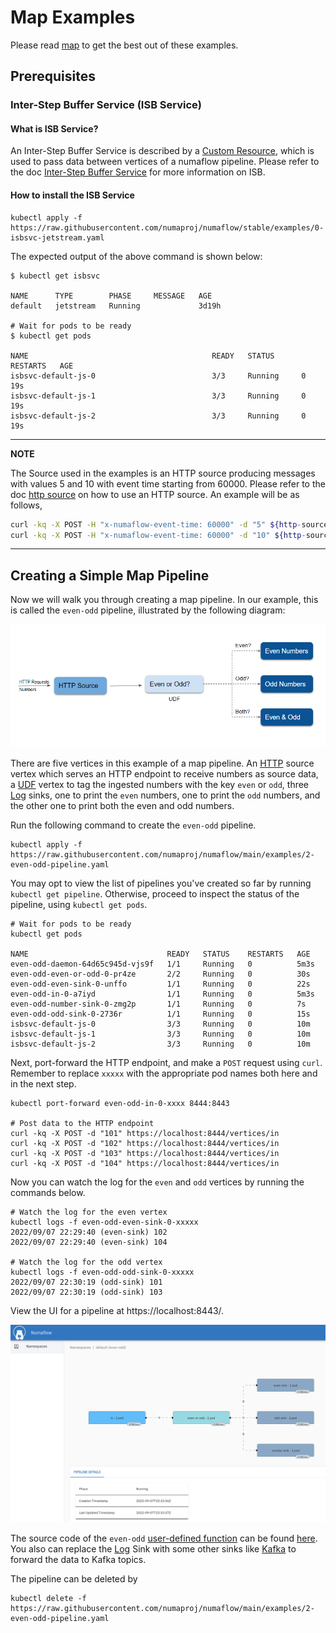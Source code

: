 # Map Examples

Please read [map](./map.md) to get the best out of these examples.

## Prerequisites

### Inter-Step Buffer Service (ISB Service)

#### What is ISB Service?
An Inter-Step Buffer Service is described by a [Custom Resource](https://kubernetes.io/docs/concepts/extend-kubernetes/api-extension/custom-resources/), which is used to pass data between vertices of a numaflow pipeline.
Please refer to the doc [Inter-Step Buffer Service](../../../core-concepts/inter-step-buffer.md) for more information on ISB.


#### How to install the ISB Service

```shell
kubectl apply -f https://raw.githubusercontent.com/numaproj/numaflow/stable/examples/0-isbsvc-jetstream.yaml
```

The expected output of the above command is shown below:

```shell
$ kubectl get isbsvc 

NAME      TYPE        PHASE     MESSAGE   AGE
default   jetstream   Running             3d19h

# Wait for pods to be ready
$ kubectl get pods

NAME                                         READY   STATUS      RESTARTS   AGE
isbsvc-default-js-0                          3/3     Running     0          19s
isbsvc-default-js-1                          3/3     Running     0          19s
isbsvc-default-js-2                          3/3     Running     0          19s
```

---

**NOTE**

The Source used in the examples is an HTTP source producing messages with values 5 and 10 with event time
starting from 60000. Please refer to the doc [http source](../../sources/http.md) on how to use an HTTP
source.
An example will be as follows,

```sh
curl -kq -X POST -H "x-numaflow-event-time: 60000" -d "5" ${http-source-url}
curl -kq -X POST -H "x-numaflow-event-time: 60000" -d "10" ${http-source-url}
```

---

## Creating a Simple Map Pipeline

Now we will walk you through creating a map pipeline. In our example, this is called the `even-odd` pipeline, illustrated by the following diagram:

![Pipeline Diagram](../../../assets/even-odd-square.png)

There are five vertices in this example of a map pipeline. An [HTTP](../../sources/http.md) source vertex which serves an HTTP endpoint to receive numbers as source data, a [UDF](./map.md) vertex to tag the ingested numbers with the key `even` or `odd`, three [Log](../../sinks/log.md) sinks, one to print the `even` numbers, one to print the `odd` numbers, and the other one to print both the even and odd numbers.

Run the following command to create the `even-odd` pipeline.

```shell
kubectl apply -f https://raw.githubusercontent.com/numaproj/numaflow/main/examples/2-even-odd-pipeline.yaml
```

You may opt to view the list of pipelines you've created so far by running `kubectl get pipeline`. Otherwise, proceed to inspect the status of the pipeline, using `kubectl get pods`.

```shell
# Wait for pods to be ready
kubectl get pods

NAME                               READY   STATUS    RESTARTS   AGE
even-odd-daemon-64d65c945d-vjs9f   1/1     Running   0          5m3s
even-odd-even-or-odd-0-pr4ze       2/2     Running   0          30s
even-odd-even-sink-0-unffo         1/1     Running   0          22s
even-odd-in-0-a7iyd                1/1     Running   0          5m3s
even-odd-number-sink-0-zmg2p       1/1     Running   0          7s
even-odd-odd-sink-0-2736r          1/1     Running   0          15s
isbsvc-default-js-0                3/3     Running   0          10m
isbsvc-default-js-1                3/3     Running   0          10m
isbsvc-default-js-2                3/3     Running   0          10m
```

Next, port-forward the HTTP endpoint, and make a `POST` request using `curl`. Remember to replace `xxxxx` with the appropriate pod names both here and in the next step.

```shell
kubectl port-forward even-odd-in-0-xxxx 8444:8443

# Post data to the HTTP endpoint
curl -kq -X POST -d "101" https://localhost:8444/vertices/in
curl -kq -X POST -d "102" https://localhost:8444/vertices/in
curl -kq -X POST -d "103" https://localhost:8444/vertices/in
curl -kq -X POST -d "104" https://localhost:8444/vertices/in
```

Now you can watch the log for the `even` and `odd` vertices by running the commands below.

```shell
# Watch the log for the even vertex
kubectl logs -f even-odd-even-sink-0-xxxxx
2022/09/07 22:29:40 (even-sink) 102
2022/09/07 22:29:40 (even-sink) 104

# Watch the log for the odd vertex
kubectl logs -f even-odd-odd-sink-0-xxxxx
2022/09/07 22:30:19 (odd-sink) 101
2022/09/07 22:30:19 (odd-sink) 103
```

View the UI for a pipeline at https://localhost:8443/.

![Numaflow UI](../../../assets/numaflow-ui-advanced-pipeline.png)

The source code of the `even-odd` [user-defined function](../user-defined-functions.md) can be found [here](https://github.com/numaproj/numaflow-go/tree/main/pkg/mapper/examples/even_odd). You also can replace the [Log](../../sinks/log.md) Sink with some other sinks like [Kafka](../../sinks/kafka.md) to forward the data to Kafka topics.

The pipeline can be deleted by

```shell
kubectl delete -f https://raw.githubusercontent.com/numaproj/numaflow/main/examples/2-even-odd-pipeline.yaml
```